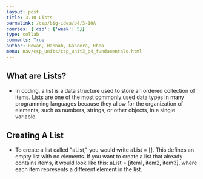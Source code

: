 ```yaml
---
layout: post
title: 3.10 Lists
permalink: /csp/big-idea/p4/3-10A
courses: {'csp': {'week': 5}}
type: collab
comments: True
author: Rowan, Hannah, Gaheera, Rhea
menu: nav/csp_units/csp_unit3_p4_fundamentals.html
---
```


## What are Lists?

- In coding, a list is a data structure used to store an ordered collection of items. Lists are one of the most commonly used data types in many programming languages because they allow for the organization of elements, such as numbers, strings, or other objects, in a single variable.



## Creating A List

- To create a list called "aList," you would write aList = []. This defines an empty list with no elements. If you want to create a list that already contains items, it would look like this: aList = [item1, item2, item3], where each item represents a different element in the list.
